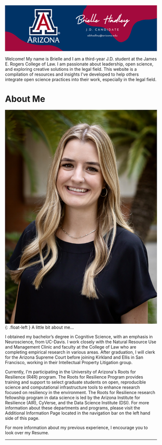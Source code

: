 ![About Me Banner](assets/images/banner.jpg)

  Welcome! My name is Brielle and I am a third-year J.D. student at the James E. Rogers College of Law. I am passionate about leadership, open science, and exploring creative solutions in the legal field. This website is a compilation of resources and insights I've developed to help others integrate open science practices into their work, especially in the legal field.

# **About Me**

![Brielle Hadley Headshot](assets/images/headshot.jpg){: .float-left }
A little bit about me...

I obtained my bachelor’s degree in Cognitive Science, with an emphasis in Neuroscience, from UC-Davis. I work closely with the Natural Resource Use and Management Clinic and faculty at the College of Law who are completing empirical research in various areas. After graduation, I will clerk for the Arizona Supreme Court before joining Kirkland and Ellis in San Francisco, working in their Intellectual Property Litigation group.

Currently, I'm participating in the University of Arizona's Roots for Resilience (R4R) program. The Roots for Resilience Program provides training and support to select graduate students on open, reproducible science and computational infrastructure tools to enhance research focused on resiliency in the environment. The Roots for Resilience research fellowship program in data science is led by the Arizona Institute for Resilience (AIR), CyVerse, and the Data Science Institute (DSI). For more information about these departments and programs, please visit the Additional Information Page located in the navigation bar on the left hand side of this page.

For more information about my previous experience, I encourage you to look over my Resume.

---
